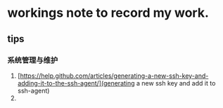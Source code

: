 # workings note to record my work.
## tips
### 系统管理与维护
1. [https://help.github.com/articles/generating-a-new-ssh-key-and-adding-it-to-the-ssh-agent/](generating a new ssh key and add it to ssh-agent)
2. 